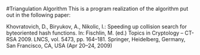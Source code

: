 #Triangulation Algorithm
This is a program realization of the algorithm put out in the following paper:

Khovratovich, D., Biryukov, A., Nikolic, I.: Speeding up collision search for byteoriented hash functions. In: Fischlin, M. (ed.) Topics in Cryptology – CT-RSA 2009. LNCS, vol. 5473, pp. 164–181. Springer, Heidelberg, Germany, San Francisco, CA, USA (Apr 20–24, 2009)
